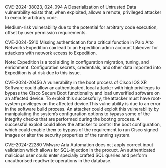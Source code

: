 CVE-2024-38023, 024, 094
A Deserialization of Untrusted Data vulnerability exists that, when exploited, allows a remote, privileged attacker to execute arbitrary code.

Medium-risk vulnerability due to the potential for arbitrary code execution, offset by user permission requirements.

CVE-2024-5910
Missing authentication for a critical function in Palo Alto Networks Expedition can lead to an Expedition admin account takeover for attackers with network access to Expedition.

Note: Expedition is a tool aiding in configuration migration, tuning, and enrichment. Configuration secrets, credentials, and other data imported into Expedition is at risk due to this issue.

CVE-2024-20456
A vulnerability in the boot process of Cisco IOS XR Software could allow an authenticated, local attacker with high privileges to bypass the Cisco Secure Boot functionality and load unverified software on an affected device. To exploit this successfully, the attacker must have root-system privileges on the affected device.This vulnerability is due to an error in the software build process. An attacker could exploit this vulnerability by manipulating the system’s configuration options to bypass some of the integrity checks that are performed during the booting process. A successful exploit could allow the attacker to control the boot configuration, which could enable them to bypass of the requirement to run Cisco signed images or alter the security properties of the running system.

CVE-2024-22280
VMware Aria Automation does not apply correct input validation which allows for SQL-injection in the product. An authenticated malicious user could enter specially crafted SQL queries and perform unauthorised read/write operations in the database.
